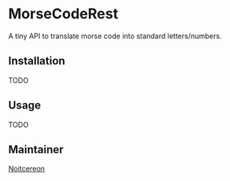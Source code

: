 # MorseCodeRest
A tiny API to translate morse code into standard letters/numbers.


## Installation
TODO

## Usage
TODO

## Maintainer
[Noitcereon](https://github.com/Noitcereon)
